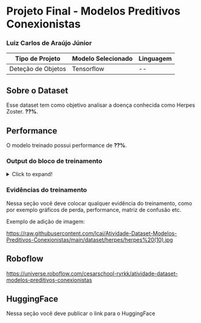 # Projeto Final - Modelos Preditivos Conexionistas

### Luiz Carlos de Araújo Júnior

|**Tipo de Projeto**|**Modelo Selecionado**|**Linguagem**|
|--|--|--|
|Deteção de Objetos|Tensorflow|--|

## Sobre o Dataset

Esse dataset tem como objetivo analisar a doença conhecida como Herpes Zoster.  **??%**.

## Performance

O modelo treinado possui performance de **??%**.

### Output do bloco de treinamento

<details>
  <summary>Click to expand!</summary>
  
  ```text
    Você deve colar aqui a saída do bloco de treinamento do notebook, contendo todas as épocas e saídas do treinamento
  ```
</details>

### Evidências do treinamento

Nessa seção você deve colocar qualquer evidência do treinamento, como por exemplo gráficos de perda, performance, matriz de confusão etc.

Exemplo de adição de imagem:

https://raw.githubusercontent.com/lcaj/Atividade-Dataset-Modelos-Preditivos-Conexionistas/main/dataset/herpes/herpes%20(10).jpg

## Roboflow

https://universe.roboflow.com/cesarschool-ryrkk/atividade-dataset-modelos-preditivos-conexionistas

## HuggingFace

Nessa seção você deve publicar o link para o HuggingFace

